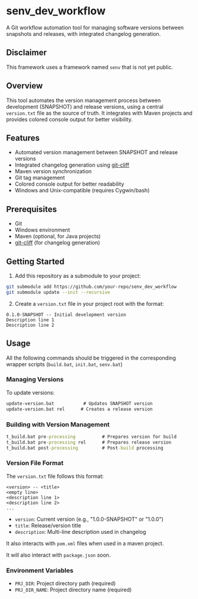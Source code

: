 # senv_dev_workflow

A Git workflow automation tool for managing software versions between snapshots and releases, with integrated changelog generation.

## Disclaimer
This framework uses a framework named `senv` that is not yet public. 

## Overview

This tool automates the version management process between development (SNAPSHOT) and release versions, using a central `version.txt` file as the source of truth. It integrates with Maven projects and provides colored console output for better visibility.

## Features

- Automated version management between SNAPSHOT and release versions
- Integrated changelog generation using [git-cliff](https://git-cliff.org)
- Maven version synchronization
- Git tag management
- Colored console output for better readability
- Windows and Unix-compatible (requires Cygwin/bash)

## Prerequisites

- Git
- Windows environment 
- Maven (optional, for Java projects)
- [git-cliff](https://git-cliff.org) (for changelog generation)

## Getting Started

1. Add this repository as a submodule to your project:

```bash
git submodule add https://github.com/your-repo/senv_dev_workflow
git submodule update --init --recursive
```

2. Create a `version.txt` file in your project root with the format:

```text
0.1.0-SNAPSHOT -- Initial development version
Description line 1
Description line 2
```

## Usage

All the following commands should be triggered in the corresponding wrapper scripts (`build.bat`, `init.bat`, `senv.bat`)

### Managing Versions

To update versions:

```bat
update-version.bat           # Updates SNAPSHOT version
update-version.bat rel      # Creates a release version
```

### Building with Version Management

```bat
t_build.bat pre-processing          # Prepares version for build
t_build.bat pre-processing rel      # Prepares release version
t_build.bat post-processing         # Post-build processing
```

### Version File Format

The `version.txt` file follows this format:

```text
<version> -- <title>
<empty line>
<description line 1>
<description line 2>
...
```

- `version`: Current version (e.g., "1.0.0-SNAPSHOT" or "1.0.0")
- `title`: Release/version title
- `description`: Multi-line description used in changelog

It also interacts with `pom.xml` files when used in a maven project.

It will also interact with `package.json` soon.

### Environment Variables

- `PRJ_DIR`: Project directory path (required)
- `PRJ_DIR_NAME`: Project directory name (required)



